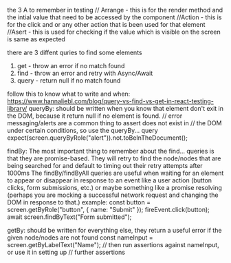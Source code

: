 the 3 A to remember in testing
// Arrange -  this is for the render method and the intial value that need to be accessed by the component
//Action - this is for the click and or any other action that is been used for that element
//Asert - this is used for checking if the value which is visible on the screen is same as expected 

there are 3 diffent quries to find some elements
1. get - throw an error if no match found
2. find - throw an error and retry with Async/Await
3. query - return null if no match found

follow this to know what to write and when: https://www.hannaliebl.com/blog/query-vs-find-vs-get-in-react-testing-library/
 queryBy: should be written when you know that element don't exit in the DOM, because it return null if no element is found.
 // error messaging/alerts are a common thing to assert does not exist in
// the DOM under certain conditions, so use the queryBy... query
expect(screen.queryByRole("alert")).not.toBeInTheDocument();

findBy: 
The most important thing to remember about the find... queries is that they are promise-based. They will retry to find the node/nodes that are being searched for and default to timing out their retry attempts after 1000ms
The findBy/findByAll queries are useful when waiting for an element to appear or disappear in response to an event like a user action (button clicks, form submissions, etc.) or maybe something like a promise resolving (perhaps you are mocking a successful network request and changing the DOM in response to that.)
example:
const button = screen.getByRole("button", { name: "Submit" });
fireEvent.click(button);
await screen.findByText("Form submitted");

getBy: 
should be written for everything else, they return a useful error if the given node/nodes are not found
const nameInput = screen.getByLabelText("Name");
// then run assertions against nameInput, or use it in setting up
// further assertions